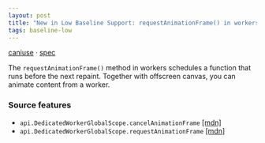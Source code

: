 ```yaml
---
layout: post
title: "New in Low Baseline Support: requestAnimationFrame() in workers"
tags: baseline-low
---
```


[caniuse](https://caniuse.com/?search=request-animation-frame-workers) · [spec](https://html.spec.whatwg.org/multipage/imagebitmap-and-animations.html#animation-frames)

The `requestAnimationFrame()` method in workers schedules a function that runs before the next repaint. Together with offscreen canvas, you can animate content from a worker.

### Source features

- ``api.DedicatedWorkerGlobalScope.cancelAnimationFrame`` [[mdn]](https://https://developer.mozilla.org/en-US/search?q=api.DedicatedWorkerGlobalScope.cancelAnimationFrame)
- ``api.DedicatedWorkerGlobalScope.requestAnimationFrame`` [[mdn]](https://https://developer.mozilla.org/en-US/search?q=api.DedicatedWorkerGlobalScope.requestAnimationFrame)
